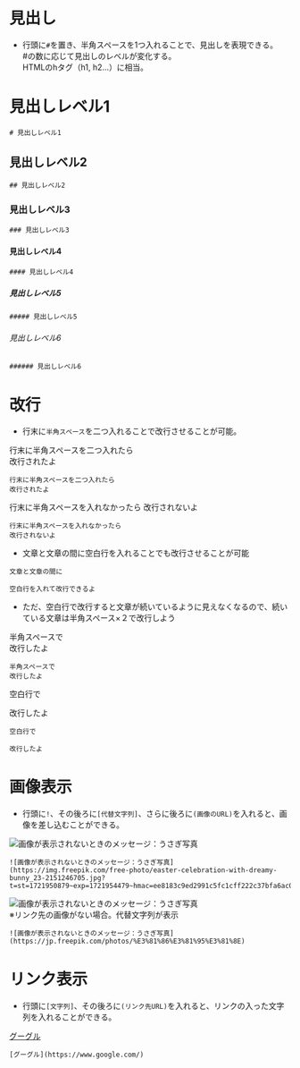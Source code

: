 # 見出し
* 行頭に`#`を置き、半角スペースを1つ入れることで、見出しを表現できる。  
#の数に応じて見出しのレベルが変化する。  
HTMLのhタグ（h1, h2…）に相当。

# 見出しレベル1
```
# 見出しレベル1
```

## 見出しレベル2
```
## 見出しレベル2
```

### 見出しレベル3
```
### 見出しレベル3
```

#### 見出しレベル4
```
#### 見出しレベル4
```

##### 見出しレベル5
```
##### 見出しレベル5
```

###### 見出しレベル6
```
###### 見出しレベル6
```

# 改行

* 行末に`半角スペース`を二つ入れることで改行させることが可能。

行末に半角スペースを二つ入れたら  
改行されたよ

```
行末に半角スペースを二つ入れたら  
改行されたよ
```

行末に半角スペースを入れなかったら
改行されないよ

```
行末に半角スペースを入れなかったら
改行されないよ
```

* 文章と文章の間に空白行を入れることでも改行させることが可能
```
文章と文章の間に

空白行を入れて改行できるよ
```

* ただ、空白行で改行すると文章が続いているように見えなくなるので、続いている文章は半角スペース×２で改行しよう

半角スペースで  
改行したよ
```
半角スペースで  
改行したよ
```

空白行で

改行したよ
```
空白行で

改行したよ
```

# 画像表示
* 行頭に`!`、その後ろに`[代替文字列]`、さらに後ろに`(画像のURL)`を入れると、画像を差し込むことができる。

![画像が表示されないときのメッセージ：うさぎ写真](https://img.freepik.com/free-photo/easter-celebration-with-dreamy-bunny_23-2151246705.jpg?t=st=1721950879~exp=1721954479~hmac=ee8183c9ed2991c5fc1cff222c37bfa6ac06288f64b34c0d817ee7bdc477a730&w=996)

```
![画像が表示されないときのメッセージ：うさぎ写真](https://img.freepik.com/free-photo/easter-celebration-with-dreamy-bunny_23-2151246705.jpg?t=st=1721950879~exp=1721954479~hmac=ee8183c9ed2991c5fc1cff222c37bfa6ac06288f64b34c0d817ee7bdc477a730&w=996)
```

![画像が表示されないときのメッセージ：うさぎ写真](https://jp.freepik.com/photos/%E3%81%86%E3%81%95%E3%81%8E)  
※リンク先の画像がない場合。代替文字列が表示

```
![画像が表示されないときのメッセージ：うさぎ写真](https://jp.freepik.com/photos/%E3%81%86%E3%81%95%E3%81%8E)
```

# リンク表示
* 行頭に`[文字列]`、その後ろに`(リンク先URL)`を入れると、リンクの入った文字列を入れることができる。

[グーグル](https://www.google.com/)

```
[グーグル](https://www.google.com/)
```
